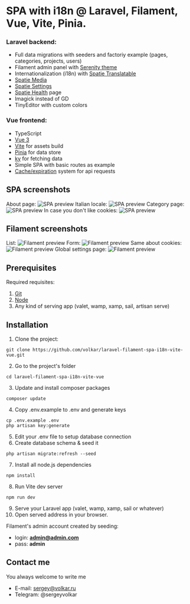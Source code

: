 # SPA with i18n @ Laravel, Filament, Vue, Vite, Pinia.

### Laravel backend:
- Full data migrations with seeders and factoriy example (pages, categories, projects, users)
- Filament admin panel with [Serenity theme](https://github.com/volkar/filament-laravel-serenity-theme-dark-light)
- Internationalization (i18n) with [Spatie Translatable](https://filamentphp.com/docs/2.x/spatie-laravel-translatable-plugin/installation)
- [Spatie Media](https://filamentphp.com/docs/2.x/spatie-laravel-media-library-plugin/installation)
- [Spatie Settings](https://filamentphp.com/docs/2.x/spatie-laravel-settings-plugin/installation)
- [Spatie Health](https://github.com/shuvroroy/filament-spatie-laravel-health) page
- Imagick instead of GD
- TinyEditor with custom colors

### Vue frontend:
- TypeScript
- [Vue 3](https://vuejs.org/)
- [Vite](https://vitejs.dev/) for assets build
- [Pinia](https://pinia.vuejs.org/) for data store
- [ky](https://github.com/sindresorhus/ky) for fetching data
- Simple SPA with basic routes as example
- [Cache/expiration](https://github.com/volkar/vue-pinia-cache-composables) system for api requests

## SPA screenshots
About page:
![SPA preview](https://github.com/volkar/laravel-filament-spa-i18n-vite-vue/blob/main/github_preview/preview-1.jpg?raw=true)
Italian locale:
![SPA preview](https://github.com/volkar/laravel-filament-spa-i18n-vite-vue/blob/main/github_preview/preview-2.jpg?raw=true)
Category page:
![SPA preview](https://github.com/volkar/laravel-filament-spa-i18n-vite-vue/blob/main/github_preview/preview-3.jpg?raw=true)
In case you don't like cookies:
![SPA preview](https://github.com/volkar/laravel-filament-spa-i18n-vite-vue/blob/main/github_preview/preview-4.jpg?raw=true)

## Filament screenshots

List:
![Filament preview](https://github.com/volkar/laravel-filament-spa-i18n-vite-vue/blob/main/github_preview/preview-f-1.jpg?raw=true)
Form:
![Filament preview](https://github.com/volkar/laravel-filament-spa-i18n-vite-vue/blob/main/github_preview/preview-f-2.jpg?raw=true)
Same about cookies:
![Filament preview](https://github.com/volkar/laravel-filament-spa-i18n-vite-vue/blob/main/github_preview/preview-f-3.jpg?raw=true)
Global settings page:
![Filament preview](https://github.com/volkar/laravel-filament-spa-i18n-vite-vue/blob/main/github_preview/preview-f-4.jpg?raw=true)

## Prerequisites

Required requisites:

1. [Git](https://git-scm.com/book/en/Getting-Started-Installing-Git)
2. [Node](https://nodejs.org/en/)
3. Any kind of serving app (valet, wamp, xamp, sail, artisan serve)

## Installation

1. Clone the project:
```
git clone https://github.com/volkar/laravel-filament-spa-i18n-vite-vue.git
```
2. Go to the project's folder
```
cd laravel-filament-spa-i18n-vite-vue
```
3. Update and install composer packages
```
composer update
```
4. Copy .env.example to .env and generate keys
```
cp .env.example .env
php artisan key:generate
```
5. Edit your .env file to setup database connection
6. Create database schema & seed it
```
php artisan migrate:refresh --seed
```
7. Install all node.js dependencies
```
npm install
```
8. Run Vite dev server
```
npm run dev
```
9. Serve your Laravel app (valet, wamp, xamp, sail or whatever)
10. Open served address in your browser.

Filament's admin account created by seeding:
- login: **admin@admin.com**
- pass: **admin**

## Contact me

You always welcome to write me
- E-mail: sergey@volkar.ru
- Telegram: @sergeyvolkar

